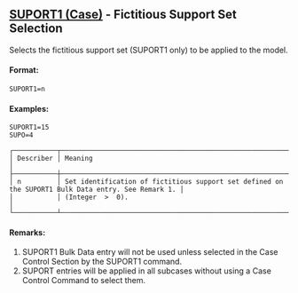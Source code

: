 ## [SUPORT1 (Case)](https://help.hexagonmi.com/bundle/MSC_Nastran_2022.4/page/Nastran_Combined_Book/qrg/casecontrol4a/TOC.SUPORT1.Case.xhtml) - Fictitious Support Set Selection

Selects the fictitious support set (SUPORT1 only) to be applied to the model.

#### Format:

```nastran
SUPORT1=n
```

#### Examples:

```nastran
SUPORT1=15
SUPO=4
```

```text
┌───────────┬────────────────────────────────────────────────────────────────────────────────────────────────────┐
│ Describer │ Meaning                                                                                            │
├───────────┼────────────────────────────────────────────────────────────────────────────────────────────────────┤
│ n         │ Set identification of fictitious support set defined on the SUPORT1 Bulk Data entry. See Remark 1. │
│           │ (Integer  >  0).                                                                                   │
└───────────┴────────────────────────────────────────────────────────────────────────────────────────────────────┘
```

#### Remarks:

1. SUPORT1 Bulk Data entry will not be used unless selected in the Case Control Section by the SUPORT1 command.
2. SUPORT entries will be applied in all subcases without using a Case Control Command to select them.

